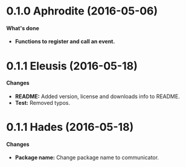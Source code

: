<a name="0.1.0"></a>
# 0.1.0 Aphrodite (2016-05-06)
#### What's done

* **Functions to register and call an event.**

<a name="0.1.1"></a>
# 0.1.1 Eleusis (2016-05-18)
#### Changes

* **README:** Added version, license and downloads info to README.
* **Test:** Removed typos.

<a name="0.2.0"></a>
# 0.1.1 Hades (2016-05-18)
#### Changes

* **Package name:** Change package name to communicator.
